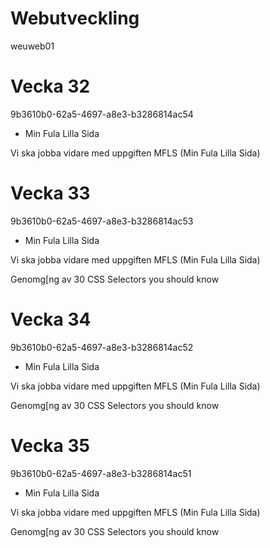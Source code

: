 <!-- title -->
# Webutveckling
<!-- id -->
weuweb01

<!-- week 32 -->
# Vecka 32
<!-- id -->
9b3610b0-62a5-4697-a8e3-b3286814ac54
<!-- assignments -->
- Min Fula Lilla Sida
<!-- content  -->
Vi ska jobba vidare med uppgiften MFLS (Min Fula Lilla Sida)

<!-- week 33 -->
# Vecka 33
<!-- id -->
9b3610b0-62a5-4697-a8e3-b3286814ac53
<!-- assignments -->
- Min Fula Lilla Sida
<!-- content  -->
Vi ska jobba vidare med uppgiften MFLS (Min Fula Lilla Sida)

Genomg[ng av 30 CSS Selectors you should know

<!-- week 34 -->
# Vecka 34
<!-- id -->
9b3610b0-62a5-4697-a8e3-b3286814ac52
<!-- assignments -->
- Min Fula Lilla Sida
<!-- content  -->
Vi ska jobba vidare med uppgiften MFLS (Min Fula Lilla Sida)

Genomg[ng av 30 CSS Selectors you should know

<!-- week 35 -->
# Vecka 35
<!-- id -->
9b3610b0-62a5-4697-a8e3-b3286814ac51
<!-- assignments -->
- Min Fula Lilla Sida
<!-- content  -->
Vi ska jobba vidare med uppgiften MFLS (Min Fula Lilla Sida)

Genomg[ng av 30 CSS Selectors you should know
